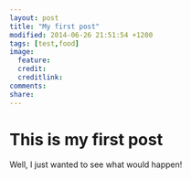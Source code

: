 ```yaml
---
layout: post
title: "My first post"
modified: 2014-06-26 21:51:54 +1200
tags: [test,food]
image:
  feature: 
  credit: 
  creditlink: 
comments: 
share: 
---
```


# This is my first post

Well, I just wanted to see what would happen!
